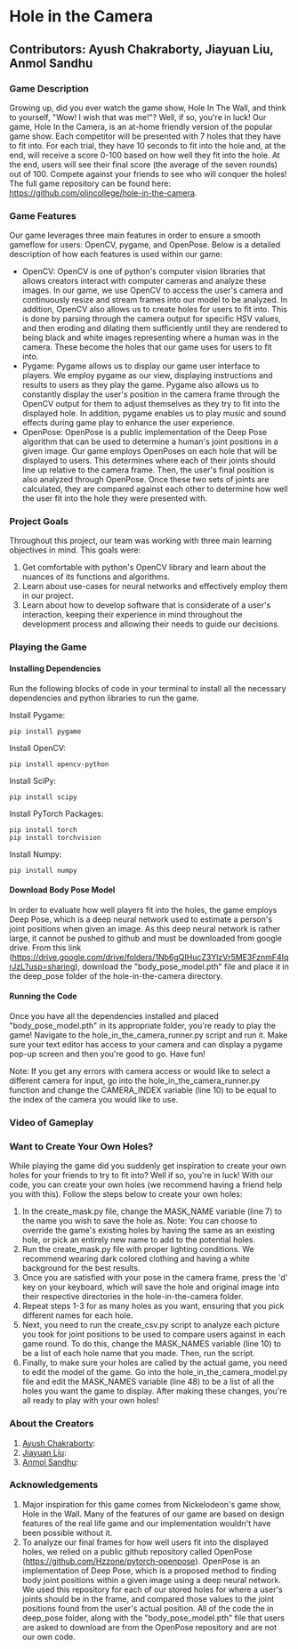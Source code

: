# Hole in the Camera
## Contributors: Ayush Chakraborty, Jiayuan Liu, Anmol Sandhu
### Game Description
Growing up, did you ever watch the game show, Hole In The Wall, and think to yourself, "Wow! I wish that was me!"? Well, if so, you're in luck! Our game, Hole In the Camera, is an at-home friendly version of the popular game show. Each competitor will be presented with 7 holes that they have to fit into. For each trial, they have 10 seconds to fit into the hole and, at the end, will receive a score 0-100 based on how well they fit into the hole. At the end, users will see their final score (the average of the seven rounds) out of 100. Compete against your friends to see who will conquer the holes! The full game repository can be found here: https://github.com/olincollege/hole-in-the-camera.
### Game Features
Our game leverages three main features in order to ensure a smooth gameflow for users: OpenCV, pygame, and OpenPose. Below is a detailed description of how each features is used within our game:
- OpenCV: OpenCV is one of python's computer vision libraries that allows creators interact with computer cameras and analyze these images. In our game, we use OpenCV to access the user's camera and continuously resize and stream frames into our model to be analyzed. In addition, OpenCV also allows us to create holes for users to fit into. This is done by parsing through the camera output for specific HSV values, and then eroding and dilating them sufficiently until they are rendered to being black and white images representing where a human was in the camera. These become the holes that our game uses for users to fit into.
- Pygame: Pygame allows us to display our game user interface to players. We employ pygame as our view, displaying instructions and results to users as they play the game. Pygame also allows us to constantly display the user's position in the camera frame through the OpenCV output for them to adjust themselves as they try to fit into the displayed hole. In addition, pygame enables us to play music and sound effects during game play to enhance the user experience.
- OpenPose: OpenPose is a public implementation of the Deep Pose algorithm that can be used to determine a human's joint positions in a given image. Our game employs OpenPoses on each hole that will be displayed to users. This determines where each of their joints should line up relative to the camera frame. Then, the user's final position is also analyzed through OpenPose. Once these two sets of joints are calculated, they are compared against each other to determine how well the user fit into the hole they were presented with.
### Project Goals
Throughout this project, our team was working with three main learning objectives in mind. This goals were:
1. Get comfortable with python's OpenCV library and learn about the nuances of its functions and algorithms.
2. Learn about use-cases for neural networks and effectively employ them in our project.
3. Learn about how to develop software that is considerate of a user's interaction, keeping their experience in mind throughout the development process and allowing their needs to guide our decisions.

### Playing the Game
#### Installing Dependencies
Run the following blocks of code in your terminal to install all the necessary dependencies and python libraries to run the game.

Install Pygame:
```
pip install pygame
```
Install OpenCV:
```
pip install opencv-python
```
Install SciPy:
```
pip install scipy
```
Install PyTorch Packages:
```
pip install torch
pip install torchvision
```
Install Numpy:
```
pip install numpy
```
#### Download Body Pose Model
In order to evaluate how well players fit into the holes, the game employs Deep Pose, which is a deep neural network used to estimate a person's joint positions when given an image. As this deep neural network is rather large, it cannot be pushed to github and must be downloaded from google drive. From this link (https://drive.google.com/drive/folders/1Nb6gQIHucZ3YlzVr5ME3FznmF4IqrJzL?usp=sharing), download the "body_pose_model.pth" file and place it in the deep_pose folder of the hole-in-the-camera directory.

#### Running the Code
Once you have all the dependencies installed and placed "body_pose_model.pth" in its appropriate folder, you're ready to play the game! Navigate to the hole_in_the_camera_runner.py script and run it. Make sure your text editor has access to your camera and can display a pygame pop-up screen and then you're good to go. Have fun!

Note: If you get any errors with camera access or would like to select a different camera for input, go into the hole_in_the_camera_runner.py function and change the CAMERA_INDEX variable (line 10) to be equal to the index of the camera you would like to use.

### Video of Gameplay

### Want to Create Your Own Holes?
While playing the game did you suddenly get inspiration to create your own holes for your friends to try to fit into? Well if so, you're in luck! With our code, you can create your own holes (we recommend having a friend help you with this). Follow the steps below to create your own holes:
1. In the create_mask.py file, change the MASK_NAME variable (line 7) to the name you wish to save the hole as. Note: You can choose to override the game's existing holes by having the same as an existing hole, or pick an entirely new name to add to the potential holes.
2. Run the create_mask.py file with proper lighting conditions. We recommend wearing dark colored clothing and having a white background for the best results.
3. Once you are satisfied with your pose in the camera frame, press the 'd' key on your keyboard, which will save the hole and original image into their respective directories in the hole-in-the-camera folder.
4. Repeat steps 1-3 for as many holes as you want, ensuring that you pick different names for each hole.
5. Next, you need to run the create_csv.py script to analyze each picture you took for joint positions to be used to compare users against in each game round. To do this, change the MASK_NAMES variable (line 10) to be a list of each hole name that you made. Then, run the script.
6. Finally, to make sure your holes are called by the actual game, you need to edit the model of the game. Go into the hole_in_the_camera_model.py file and edit the MASK_NAMES variable (line 48) to be a list of all the holes you want the game to display.
After making these changes, you're all ready to play with your own holes!
### About the Creators
1. [Ayush Chakraborty](https://github.com/ayushchakra): 
2. [Jiayuan Liu](https://github.com/Chidunbo): 
3. [Anmol Sandhu](https://github.com/AnmolRattanSingh): 
### Acknowledgements
1. Major inspiration for this game comes from Nickelodeon's game show, Hole in the Wall. Many of the features of our game are based on design features of the real life game and our implementation wouldn't have been possible without it.
2. To analyze our final frames for how well users fit into the displayed holes, we relied on a public github repository called OpenPose (https://github.com/Hzzone/pytorch-openpose). OpenPose is an implementation of Deep Pose, which is a proposed method to finding body joint positions within a given image using a deep neural network. We used this repository for each of our stored holes for where a user's joints should be in the frame, and compared those values to the joint positions found from the user's actual position. All of the code the in deep_pose folder, along with the "body_pose_model.pth" file that users are asked to download are from the OpenPose repository and are not our own code.